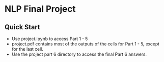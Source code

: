 # NLP Final Project 

## Quick Start

- Use project.ipynb to access Part 1 - 5
- project.pdf contains most of the outputs of the cells for Part 1 - 5, except for the last cell. 
- Use the project part 6 directory to access the final Part 6 answers.
